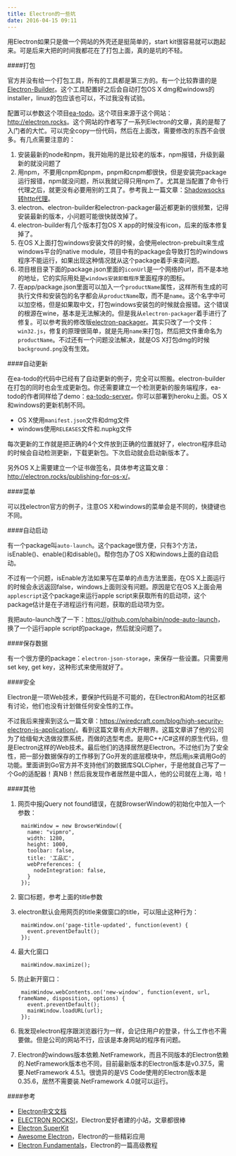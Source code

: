 ```yaml
---
title: Electron的一些坑
date: 2016-04-15 09:11
---
```

用Electron如果只是做一个网站的外壳还是挺简单的，start kit很容易就可以跑起来。可是后来大把的时间我都花在了打包上面，真的是坑的不轻。

####打包

官方并没有给一个打包工具，所有的工具都是第三方的。有一个比较靠谱的是[Electron-Builder](https://github.com/electron-userland/electron-builder)。这个工具配置好之后会自动打包OS X dmg和windows的installer，linux的包应该也可以，不过我没有试验。

配置可以参数这个项目[ea-todo](https://github.com/Vj3k0/ea-todo)。这个项目来源于这个网站：<http://electron.rocks>。这个网站的作者写了一系列Electron的文章，真的是帮了入门者的大忙。可以完全copy一份代码，然后在上面改，需要修改的东西不会很多。有几点需要注意的：

1. 安装最新的node和npm，我开始用的是比较老的版本，npm报错，升级到最新的就没问题了
1. 用npm，不要用cnpm和pnpm，pnpm和cnpm都很快，但是安装完package运行报错，npm就没问题，所以我就记得只用npm了。尤其是当配置了命令行代理之后，就更没有必要用别的工具了。参考我上一篇文章：[Shadowsocks转http代理](http://phaibin.tk/2016/04/14/shadowsockszhuan-httpdai-li)。
1. electron、electron-builder和electron-packager最近都更新的很频繁，记得安装最新的版本，小问题可能很快就改掉了。
1. electron-builder有几个版本打包OS X app的时候没有icon，后来的版本修复掉了。
1. 在OS X上面打包windows安装文件的时候，会使用electron-prebuilt来生成windows平台的native module，项目中有的package会导致打包的windows程序不能运行，如果出现这种情况就从这个package着手来查问题。
1. 项目根目录下面的package.json里面的`iconUrl`是一个网络的url，而不是本地的地址，它的实际用处是`windows安装卸载程序`里面程序的图标。
1. 在app/package.json里面可以加入一个`productName`属性，这样所有生成的可执行文件和安装包的名字都会从`productName`取，而不是`name`。这个名字中可以加空格，但是如果取中文，打包windows安装包的时候就会报错。这个错误的根源在wine，基本是无法解决的。但是我从`electron-packager`着手进行了修复。可以参考我的修改版[electron-packager](https://github.com/phaibin/electron-packager)。其实只改了一个文件：`win32.js`，修复的原理很简单，就是先用`name`来打包，然后把文件重命名为`productName`。不过还有一个问题没法解决，就是OS X打包dmg的时候`background.png`没有生效。

####自动更新

在ea-todo的代码中已经有了自动更新的例子，完全可以照搬。electron-builder在打包的同时也会生成更新包。你还需要建立一个检测更新的服务端程序，ea-todo的作者同样给了demo：[ea-todo-server](https://github.com/Vj3k0/ea-todo-server)。你可以部署到heroku上面。OS X和windows的更新机制不同。

- OS X使用`manifest.json`文件和dmg文件
- windows使用`RELEASES`文件和.nupkg文件

每次更新的工作就是把正确的4个文件放到正确的位置就好了，electron程序启动的时候会自动检测更新，下载更新包。下次启动就会启动新版本了。

另外OS X上需要建立一个证书做签名，具体参考这篇文章：<http://electron.rocks/publishing-for-os-x/>。

####菜单

可以找electron官方的例子，注意OS X和windows的菜单会是不同的，快捷键也不同。

####自动启动

有一个package叫`auto-launch`。这个package很方便，只有3个方法，isEnable()、enable()和disable()。帮你包办了OS X和windows上面的自动启动。

不过有一个问题，isEnable方法如果写在菜单的点击方法里面，在OS X上面运行的时候会永远返回false，windows上面则没有问题。原因是它在OS X上面会用`applescript`这个package来运行apple script来获取所有的启动项，这个package估计是在子进程运行有问题，获取的启动项为空。

我把auto-launch改了一下：<https://github.com/phaibin/node-auto-launch>，换了一个运行apple script的package，然后就没问题了。

####保存数据

有一个很方便的package：`electron-json-storage`，来保存一些设置。只需要用 set key, get key，这种形式来使用就好了。

####安全

Electron是一项Web技术，要保护代码是不可能的，在Electron和Atom的社区都有讨论，他们也没有计划做任何安全性的工作。

不过我后来搜索到这么一篇文章：<https://wiredcraft.com/blog/high-security-electron-js-application/>。看到这篇文章有点大开眼界。这篇文章讲了他的公司为了给缅甸大选做投票系统，而做的选型考虑。是用C++/C#这样的原生代码，但是Electron这样的Web技术。最后他们的选择居然是Electron。不过他们为了安全性，把一部分数据保存的工作移到了Go开发的底层模块中，然后用js来调用Go的功能。里面讲到Go官方并不支持他们的数据库SQLCipher，于是他就自己写了一个Go的适配器！真NB！然后我发现作者居然是中国人，他的公司就在上海，哈！

####其他

1. 网页中报jQuery not found错误，在就BrowserWindow的初始化中加入一个参数：

        mainWindow = new BrowserWindow({
          name: "vipmro",
          width: 1280,
          height: 1000,
          toolbar: false,
          title: '工品汇',
          webPreferences: {
            nodeIntegration: false,
          }
        });
1. 窗口标题，参考上面的title参数
1. electron默认会用网页的title来做窗口的title，可以阻止这种行为：

        mainWindow.on('page-title-updated', function(event) {
          event.preventDefault();
        });
1. 最大化窗口

        mainWindow.maximize(); 
1. 防止新开窗口：

        mainWindow.webContents.on('new-window', function(event, url, frameName, disposition, options) {
          event.preventDefault();
          mainWindow.loadURL(url);
        });
1. 我发现electron程序跟浏览器行为一样，会记住用户的登录，什么工作也不需要做。但是公司的网站不行，应该是本身网站的程序有问题。
1. Electron的windows版本依赖.NetFramework，而且不同版本的Electron依赖的.NetFramework版本也不同，目前最新版本的Electron版本是v0.37.5，需要.NetFramework 4.5.1。很诡异的是VS Code使用的Electron版本是0.35.6，居然不需要装.NetFramework 4.0就可以运行。

####参考

- [Electron中文文档](https://www.gitbook.com/book/wizardforcel/electron-doc/details)
- [ELECTRON ROCKS!](http://electron.rocks)，Electron爱好者建的小站，文章都很棒
- [Electron SuperKit](https://github.com/Aluxian/electron-superkit)
- [Awesome Electron](https://github.com/sindresorhus/awesome-electron)，Electron的一些精彩应用
- [Electron Fundamentals](http://maxogden.com/electron-fundamentals.html)，Electron的一篇高级教程









